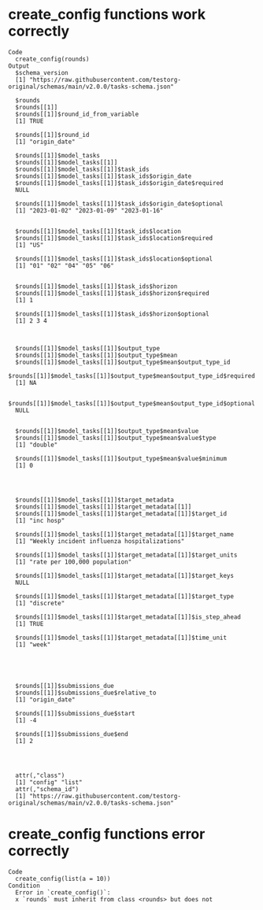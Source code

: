 # create_config functions work correctly

    Code
      create_config(rounds)
    Output
      $schema_version
      [1] "https://raw.githubusercontent.com/testorg-original/schemas/main/v2.0.0/tasks-schema.json"
      
      $rounds
      $rounds[[1]]
      $rounds[[1]]$round_id_from_variable
      [1] TRUE
      
      $rounds[[1]]$round_id
      [1] "origin_date"
      
      $rounds[[1]]$model_tasks
      $rounds[[1]]$model_tasks[[1]]
      $rounds[[1]]$model_tasks[[1]]$task_ids
      $rounds[[1]]$model_tasks[[1]]$task_ids$origin_date
      $rounds[[1]]$model_tasks[[1]]$task_ids$origin_date$required
      NULL
      
      $rounds[[1]]$model_tasks[[1]]$task_ids$origin_date$optional
      [1] "2023-01-02" "2023-01-09" "2023-01-16"
      
      
      $rounds[[1]]$model_tasks[[1]]$task_ids$location
      $rounds[[1]]$model_tasks[[1]]$task_ids$location$required
      [1] "US"
      
      $rounds[[1]]$model_tasks[[1]]$task_ids$location$optional
      [1] "01" "02" "04" "05" "06"
      
      
      $rounds[[1]]$model_tasks[[1]]$task_ids$horizon
      $rounds[[1]]$model_tasks[[1]]$task_ids$horizon$required
      [1] 1
      
      $rounds[[1]]$model_tasks[[1]]$task_ids$horizon$optional
      [1] 2 3 4
      
      
      
      $rounds[[1]]$model_tasks[[1]]$output_type
      $rounds[[1]]$model_tasks[[1]]$output_type$mean
      $rounds[[1]]$model_tasks[[1]]$output_type$mean$output_type_id
      $rounds[[1]]$model_tasks[[1]]$output_type$mean$output_type_id$required
      [1] NA
      
      $rounds[[1]]$model_tasks[[1]]$output_type$mean$output_type_id$optional
      NULL
      
      
      $rounds[[1]]$model_tasks[[1]]$output_type$mean$value
      $rounds[[1]]$model_tasks[[1]]$output_type$mean$value$type
      [1] "double"
      
      $rounds[[1]]$model_tasks[[1]]$output_type$mean$value$minimum
      [1] 0
      
      
      
      
      $rounds[[1]]$model_tasks[[1]]$target_metadata
      $rounds[[1]]$model_tasks[[1]]$target_metadata[[1]]
      $rounds[[1]]$model_tasks[[1]]$target_metadata[[1]]$target_id
      [1] "inc hosp"
      
      $rounds[[1]]$model_tasks[[1]]$target_metadata[[1]]$target_name
      [1] "Weekly incident influenza hospitalizations"
      
      $rounds[[1]]$model_tasks[[1]]$target_metadata[[1]]$target_units
      [1] "rate per 100,000 population"
      
      $rounds[[1]]$model_tasks[[1]]$target_metadata[[1]]$target_keys
      NULL
      
      $rounds[[1]]$model_tasks[[1]]$target_metadata[[1]]$target_type
      [1] "discrete"
      
      $rounds[[1]]$model_tasks[[1]]$target_metadata[[1]]$is_step_ahead
      [1] TRUE
      
      $rounds[[1]]$model_tasks[[1]]$target_metadata[[1]]$time_unit
      [1] "week"
      
      
      
      
      
      $rounds[[1]]$submissions_due
      $rounds[[1]]$submissions_due$relative_to
      [1] "origin_date"
      
      $rounds[[1]]$submissions_due$start
      [1] -4
      
      $rounds[[1]]$submissions_due$end
      [1] 2
      
      
      
      
      attr(,"class")
      [1] "config" "list"  
      attr(,"schema_id")
      [1] "https://raw.githubusercontent.com/testorg-original/schemas/main/v2.0.0/tasks-schema.json"

# create_config functions error correctly

    Code
      create_config(list(a = 10))
    Condition
      Error in `create_config()`:
      x `rounds` must inherit from class <rounds> but does not

